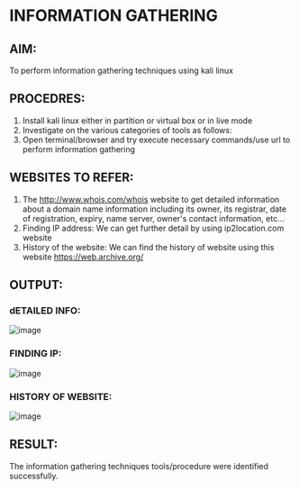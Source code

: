 # INFORMATION GATHERING
## AIM:
To perform information gathering techniques using kali linux 

## PROCEDRES:
1) Install kali linux either in partition or virtual box or in live mode
2) Investigate on the various categories of tools as follows:
3) Open terminal/browser and try execute necessary commands/use url to perform information gathering

## WEBSITES TO REFER:
1) The http://www.whois.com/whois website to get detailed information about a domain name information including its owner, its registrar, date of registration, expiry, name server, owner's contact information, etc...
2) Finding IP address: We can get further detail by using ip2location.com website
3) History of the website: We can find the history of website using this website https://web.archive.org/

## OUTPUT:
### dETAILED INFO:
![image](https://github.com/gpavithra673/InformationGathering/assets/93427264/c5b9b419-50d0-4799-80dd-d1f70ab52bee)

### FINDING IP: 
![image](https://github.com/gpavithra673/InformationGathering/assets/93427264/7c906fd8-1f66-4599-b990-50efa968d839)

### HISTORY OF WEBSITE:
![image](https://github.com/gpavithra673/InformationGathering/assets/93427264/1050721c-29ea-46ff-a991-eee3a42de79c)

## RESULT:
The information gathering techniques tools/procedure were  identified successfully.
